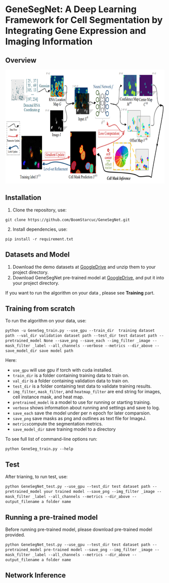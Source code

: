 # GeneSegNet: A Deep Learning Framework for Cell Segmentation by Integrating Gene Expression and Imaging Information

## Overview
<div align=center><img src="https://github.com/BoomStarcuc/GeneSegNet/blob/master/data/GeneSegNet_framework.png" width="1000" height="360"/></div>

## Installation
1. Clone the repository, use:

``` 
git clone https://github.com/BoomStarcuc/GeneSegNet.git
```

2. Install dependencies, use:

```
pip install -r requirement.txt
```

## Datasets and Model

1. Download the demo datasets at [GoogleDrive](https://drive.google.com/drive/folders/1rF6U5fSq8D-UpZW-iUy4DG16dyxAzvK7?usp=share_link) and unzip them to your project directory.
2. Download GeneSegNet pre-trained model at [GoogleDrive](https://drive.google.com/drive/folders/1hzavxQ_zkH6At0vkCzskyg7hlRnKDEC3?usp=sharing), and put it into your project directory.

If you want to run the algorithm on your data , please see  **Training** part.

## Training from scratch
To run the algorithm on your data, use:

```
python -u GeneSeg_train.py --use_gpu --train_dir  training dataset path --val_dir validation dataset path --test_dir test dataset path --pretrained_model None --save_png --save_each --img_filter _image --mask_filter _label --all_channels --verbose --metrics --dir_above --save_model_dir save model path
```

Here:

- ```use_gpu``` will use gpu if torch with cuda installed.
- ```train_dir``` is a folder containing training data to train on.
- ```val_dir``` is a folder containing validation data to train on.
- ```test_dir``` is a folder containing test data to validate training results.
- ```img_filter```, ```mask_filter```, and ```heatmap_filter``` are end string for images, cell instance mask, and heat map.
- ```pretrained_model``` is a model to use for running or starting training.
- ```verbose``` shows information about running and settings and save to log.
- ```save_each``` save the model under per n epoch for later comparsion.
- ```save_png``` save masks as png and outlines as text file for ImageJ.
- ```metrics```compute the segmentation metrics.
- ```save_model_dir``` save training model to a directory

To see full list of command-line options run:

```
python GeneSeg_train.py --help
```
## Test

After trianing, to run test, use:

```
python GeneSegNet_test.py --use_gpu --test_dir test dataset path --pretrained_model your trained model --save_png --img_filter _image --mask_filter _label --all_channels --metrics --dir_above --output_filename a folder name
```

## Running a pre-trained model
Before running pre-trained model, please download pre-trained model provided. 

```
python GeneSegNet_test.py --use_gpu --test_dir test dataset path --pretrained_model pre-trained model --save_png --img_filter _image --mask_filter _label --all_channels --metrics --dir_above --output_filename a folder name
```

## Network Inference


